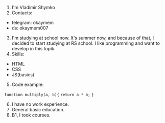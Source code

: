 1. I'm Vladimir Shymko 
2. Contacts:
* telegram: okaymem
* ds: okaymem007
3. I'm studying at school now. It's summer now, and because of that, I decided to start studying at RS school. I like programming and want to develop in this topik.
4. Skills:
* HTML
* CSS 
* JS(basics)
5. Code example:
  
 `function multiply(a, b){`
 `return a * b;`
 `}`
  
6. I have no work experience.
7. General basic education.
8. B1, I took courses.   